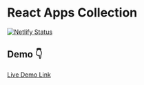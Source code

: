 # React Apps Collection

[![Netlify Status](https://api.netlify.com/api/v1/badges/2b807427-56e0-4f21-b4bc-3c5295cfa224/deploy-status)](https://app.netlify.com/sites/react-apps-collection/deploys)

## Demo 👇

[Live Demo Link](https://react-apps-collection.netlify.app)
